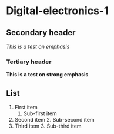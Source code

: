 # Digital-electronics-1

## Secondary header
*This is a test on emphasis*

### Tertiary header
**This is a test on strong emphasis**

## List
1. First item
   1. Sub-first item
2. Second item
   2. Sub-second item
3. Third item
   3. Sub-third item
